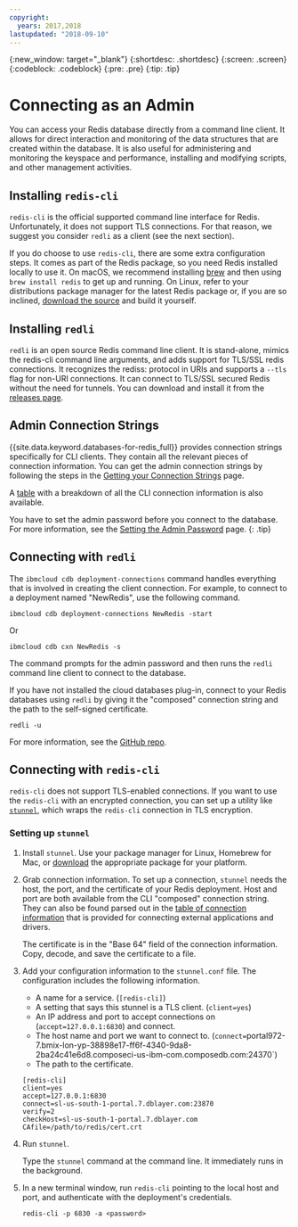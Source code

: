 ```yaml
---
copyright:
  years: 2017,2018
lastupdated: "2018-09-10"
---
```


{:new_window: target="_blank"}
{:shortdesc: .shortdesc}
{:screen: .screen}
{:codeblock: .codeblock}
{:pre: .pre}
{:tip: .tip}


# Connecting as an Admin

You can access your Redis database directly from a command line client. It allows for direct interaction and monitoring of the data structures that are created within the database. It is also useful for administering and monitoring the keyspace and performance, installing and modifying scripts, and other management activities.

## Installing `redis-cli`
 
`redis-cli` is the official supported command line interface for Redis. Unfortunately, it does not support TLS connections. For that reason, we suggest you consider `redli` as a client (see the next section).

If you do choose to use `redis-cli`, there are some extra configuration steps. It comes as part of the Redis package, so you need Redis installed locally to use it. On macOS, we recommend installing [brew](http://brew.sh) and then using `brew install redis` to get up and running. On Linux, refer to your distributions package manager for the latest Redis package or, if you are so inclined, [download the source](http://redis.io/download) and build it yourself. 

## Installing `redli`

`redli` is an open source Redis command line client. It is stand-alone, mimics the redis-cli command line arguments, and adds support for TLS/SSL redis connections. It recognizes the rediss: protocol in URIs and  supports a `--tls` flag for non-URI connections. It can connect to TLS/SSL secured Redis without the need for tunnels. You can download and install it from the [releases page](https://github.com/IBM-Cloud/redli/releases). 


## Admin Connection Strings

{{site.data.keyword.databases-for-redis_full}} provides connection strings specifically for CLI clients. They contain all the relevant pieces of connection information. You can get the admin connection strings by following the steps in the [Getting your Connection Strings](./working-connection-strings) page. 

A [table](./working-connection-strings#the-cli-section) with a breakdown of all the CLI connection information is also available.

You have to set the admin password before you connect to the database. For more information, see the [Setting the Admin Password](./admin-password.html) page.
{: .tip}

## Connecting with `redli`

The `ibmcloud cdb deployment-connections` command handles everything that is involved in creating the client connection. For example, to connect to a deployment named  "NewRedis", use the following command.

```
ibmcloud cdb deployment-connections NewRedis -start
```
Or
```
ibmcloud cdb cxn NewRedis -s
```

The command prompts for the admin password and then runs the `redli` command line client to connect to the database.


If you have not installed the cloud databases plug-in, connect to your Redis databases using `redli` by giving it the "composed" connection string and the path to the self-signed certificate. 

```
redli -u
```

For more information, see the [GitHub repo](https://github.com/IBM-Cloud/redli).

## Connecting with `redis-cli`

`redis-cli` does not support TLS-enabled connections. If you want to use the `redis-cli` with an encrypted connection, you can set up a utility like [`stunnel`](https://www.stunnel.org/index.html), which wraps the `redis-cli` connection in TLS encryption.

### Setting up `stunnel`

1. Install `stunnel`. Use your package manager for Linux, Homebrew for Mac, or [download](https://www.stunnel.org/downloads.html) the appropriate package for your platform.

2. Grab connection information.
   To set up a connection, `stunnel` needs the host, the port, and the certificate of your Redis deployment. Host and port are both available from the CLI "composed" connection string. They can also be found parsed out in the [table of connection information](./working-connection-strings#the-redis-section) that is provided for connecting external applications and drivers.

   The certificate is in the  "Base 64" field of the connection information. Copy, decode, and save the certificate to a file.

3. Add your configuration information to the `stunnel.conf` file. The configuration includes the following information.
    - A name for a service. (`[redis-cli]`)
    - A setting that says this stunnel is a TLS client. (`client=yes`)
    - An IP address and port to accept connections on (`accept=127.0.0.1:6830`) and connect.
    - The host name and port we want to connect to. (`connect=`portal972-7.bmix-lon-yp-38898e17-ff6f-4340-9da8-2ba24c41e6d8.composeci-us-ibm-com.composedb.com:24370`)
    - The path to the certificate.
    
    ```text
    [redis-cli]
    client=yes  
    accept=127.0.0.1:6830  
    connect=sl-us-south-1-portal.7.dblayer.com:23870
    verify=2  
    checkHost=sl-us-south-1-portal.7.dblayer.com 
    CAfile=/path/to/redis/cert.crt
    ```

4. Run `stunnel`.

    Type the `stunnel` command at the command line. It immediately runs in the background.
    
5. In a new terminal window, run `redis-cli` pointing to the local host and port, and authenticate with the deployment's credentials.

    ```shell
    redis-cli -p 6830 -a <password>
    ```






